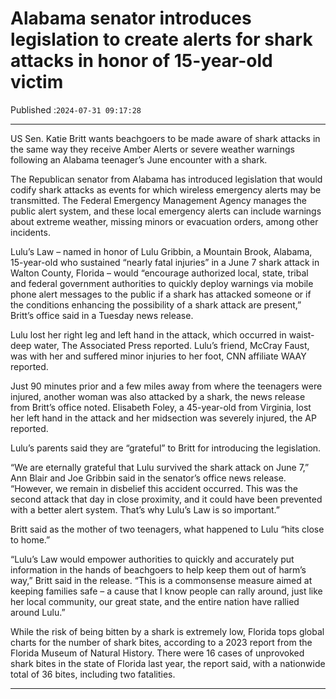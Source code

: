 # Alabama senator introduces legislation to create alerts for shark attacks in honor of 15-year-old victim

Published :`2024-07-31 09:17:28`

---

US Sen. Katie Britt wants beachgoers to be made aware of shark attacks in the same way they receive Amber Alerts or severe weather warnings following an Alabama teenager’s June encounter with a shark.

The Republican senator from Alabama has introduced legislation that would codify shark attacks as events for which wireless emergency alerts may be transmitted. The Federal Emergency Management Agency manages the public alert system, and these local emergency alerts can include warnings about extreme weather, missing minors or evacuation orders, among other incidents.

Lulu’s Law – named in honor of Lulu Gribbin, a Mountain Brook, Alabama, 15-year-old who sustained “nearly fatal injuries” in a June 7 shark attack in Walton County, Florida – would “encourage authorized local, state, tribal and federal government authorities to quickly deploy warnings via mobile phone alert messages to the public if a shark has attacked someone or if the conditions enhancing the possibility of a shark attack are present,” Britt’s office said in a Tuesday news release.

Lulu lost her right leg and left hand in the attack, which occurred in waist-deep water, The Associated Press reported. Lulu’s friend, McCray Faust, was with her and suffered minor injuries to her foot, CNN affiliate WAAY reported.

Just 90 minutes prior and a few miles away from where the teenagers were injured, another woman was also attacked by a shark, the news release from Britt’s office noted. Elisabeth Foley, a 45-year-old from Virginia, lost her left hand in the attack and her midsection was severely injured, the AP reported.

Lulu’s parents said they are “grateful” to Britt for introducing the legislation.

“We are eternally grateful that Lulu survived the shark attack on June 7,” Ann Blair and Joe Gribbin said in the senator’s office news release. “However, we remain in disbelief this accident occurred. This was the second attack that day in close proximity, and it could have been prevented with a better alert system. That’s why Lulu’s Law is so important.”

Britt said as the mother of two teenagers, what happened to Lulu “hits close to home.”

“Lulu’s Law would empower authorities to quickly and accurately put information in the hands of beachgoers to help keep them out of harm’s way,” Britt said in the release. “This is a commonsense measure aimed at keeping families safe – a cause that I know people can rally around, just like her local community, our great state, and the entire nation have rallied around Lulu.”

While the risk of being bitten by a shark is extremely low, Florida tops global charts for the number of shark bites, according to a 2023 report from the Florida Museum of Natural History. There were 16 cases of unprovoked shark bites in the state of Florida last year, the report said, with a nationwide total of 36 bites, including two fatalities.

---

